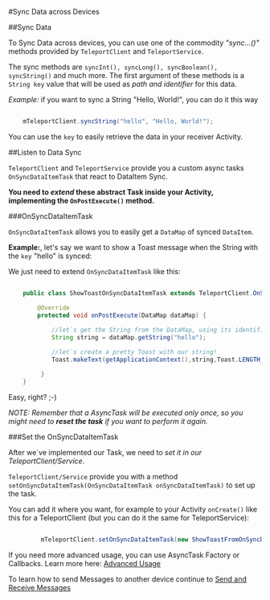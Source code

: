#Sync Data across Devices

##Sync Data

To Sync Data across devices, you can use one of the commodity *"sync...()"* methods provided by `TeleportClient` and `TeleportService`.

The sync methods are `syncInt(), syncLong(), syncBoolean(), syncString()` and much more.
The first argument of these methods is a `String key` value that will be used as *path and identifier* for this data. 

*Example:* if you want to sync a String "Hello, World!", you can do it this way

 ``` java
 
     mTeleportClient.syncString("hello", "Hello, World!");
 ```

You can use the `key` to easily retrieve the data in your receiver Activity.

##Listen to Data Sync 

`TeleportClient` and `TeleportService` provide you a custom async tasks `OnSyncDataItemTask` that react  to DataItem Sync.

**You need to *extend* these abstract Task inside your Activity, implementing the `OnPostExecute()` method.**


###OnSyncDataItemTask

`OnSyncDataItemTask` allows you to easily get a `DataMap` of synced `DataItem`.
 
**Example:**, let's say we want to show a Toast message when the String with the `key` "hello" is synced: 

We just need to extend `OnSyncDataItemTask` like this:

``` java

    public class ShowToastOnSyncDataItemTask extends TeleportClient.OnSyncDataItemTask {

        @Override
        protected void onPostExecute(DataMap dataMap) {
            
            //let`s get the String from the DataMap, using its identifier key
            String string = dataMap.getString("hello");

            //let`s create a pretty Toast with our string!
            Toast.makeText(getApplicationContext(),string,Toast.LENGTH_SHORT).show();

         }
    }
```

Easy, right? ;-)

*NOTE: Remember that a AsyncTask will be executed only once, so you might need to **reset the task** if you want to perform it again.*

###Set the OnSyncDataItemTask

After we`ve implemented our Task, we need to *set it in our TeleportClient/Service*.

`TeleportClient/Service` provide you with a method `setOnSyncDataItemTask(OnSyncDataItemTask onSyncDataItemTask)` to set up the task.

You can add it where you want, for example to your Activity `onCreate()` like this for a TeleportClient (but you can do it the same for TeleportService):

``` java

         mTeleportClient.setOnSyncDataItemTask(new ShowToastFromOnSyncDataTask());
```

If you need more advanced usage, you can use AsyncTask Factory or Callbacks. Learn more here: [Advanced Usage](/doc/ADVANCEDUSAGE.md)

To learn how to send Messages to another device continue to [Send and Receive Messages](/doc/MESSAGE.md)